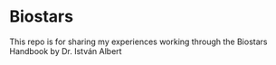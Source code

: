 # Biostars
This repo is for sharing my experiences working through the Biostars Handbook by Dr. István Albert
